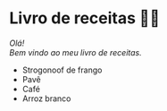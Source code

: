 # Livro de receitas 👨‍🍳
_Olá! <br> Bem vindo ao meu livro de receitas._

 - Strogonoof de frango
 - Pavê
 - Café
 - Arroz branco

